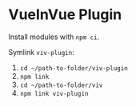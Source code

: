# VueInVue Plugin

Install modules with `npm ci`.

Symlink `viv-plugin`:

1. `cd ~/path-to-folder/viv-plugin`
2. `npm link`
3. `cd ~/path-to-folder/viv`
4. `npm link viv-plugin`
